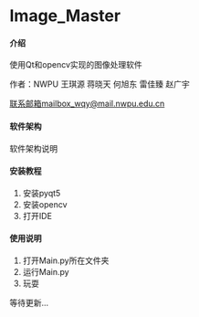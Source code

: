 # Image_Master

#### 介绍
使用Qt和opencv实现的图像处理软件

作者：NWPU 王琪源 蒋晓天 何旭东 雷佳臻 赵广宇

联系邮箱mailbox_wqy@mail.nwpu.edu.cn

#### 软件架构
软件架构说明


#### 安装教程

1.  安装pyqt5
2.  安装opencv
3.  打开IDE

#### 使用说明

1.  打开Main.py所在文件夹
2.  运行Main.py
3.  玩耍

等待更新...
